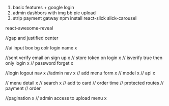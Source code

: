 1. basic features + google login
2. admin dashbors with img bb pic upload
3. strip payment gatway
npm install react-slick slick-carousel

react-awesome-reveal

//gap and justified center

//ui input box bg colr login name x

//sent verify email on sign up x
// store token on login x
// isverify true then only login x
// password forget x

//login logout nav x
//admin nav x
// add menu form x
// model x
// api x

// menu detail x
// search x
// add to card
// order time
// protected routes
// payment
// order



//pagination x
// admin access to upload menu x




